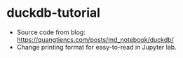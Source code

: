 # duckdb-tutorial

- Source code from blog: https://quangtiencs.com/posts/md_notebook/duckdb/
- Change printing format for easy-to-read in Jupyter lab.